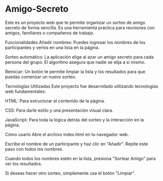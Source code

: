 # Amigo-Secreto

Este es un proyecto web que te permite organizar un sorteo de amigo secreto de forma sencilla. Es una herramienta práctica para reuniones con amigos, familiares o compañeros de trabajo.

Funcionalidades
Añadir nombres: Puedes ingresar los nombres de los participantes y verlos en una lista en la página.

Sorteo automático: La aplicación elige al azar un amigo secreto para cada persona del grupo. El algoritmo asegura que nadie se elija a sí mismo.

Reiniciar: Un botón te permite limpiar la lista y los resultados para que puedas comenzar un nuevo sorteo.

Tecnologías Utilizadas
Este proyecto fue desarrollado utilizando tecnologías web fundamentales:

HTML: Para estructurar el contenido de la página.

CSS: Para darle estilo y una presentación visual clara.

JavaScript: Para toda la lógica detrás del sorteo y la interacción en la página.

Cómo usarlo
Abre el archivo index.html en tu navegador web.

Escribe el nombre de un participante y haz clic en "Añadir". Repite este paso con todos los nombres.

Cuando todos los nombres estén en la lista, presiona "Sortear Amigo" para ver los resultados.

Si deseas hacer otro sorteo, simplemente usa el botón "Limpiar".
